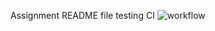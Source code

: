 Assignment README file
testing CI
![workflow](https://github.com/<LisaB96>/<SEMAssignment6>/actions/workflows/main.yml/badge.svg)